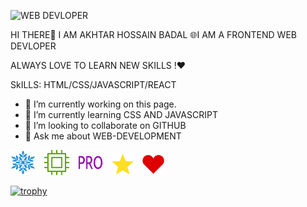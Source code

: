 ![WEB DEVLOPER](https://scontent.fjsr11-1.fna.fbcdn.net/v/t39.30808-6/474637071_122137547654565880_4069529112114525163_n.jpg?_nc_cat=100&ccb=1-7&_nc_sid=86c6b0&_nc_eui2=AeEX9FS2WWTnTuhRnvqrofAFj96MmUR4oi6P3oyZRHiiLttMXTB0pB0JvJ_MzBgPIuNXSDqmxcr8iAULoZASXyEr&_nc_ohc=W0LMG2vje5UQ7kNvwEhGNWj&_nc_oc=AdkgvlqEM2u1Nk9ZSNjc1TcU0EycmN2odRX7ONXlN_I5g1jtssouzK3cllbZOjoyjmg&_nc_zt=23&_nc_ht=scontent.fjsr11-1.fna&_nc_gid=8WVQYIOycsM53omGOpzflA&oh=00_AfFoVXxXhqROAClT5nixDm9tWI_FxLg3cXbi4bZFL_pqew&oe=68103DCA)



HI THERE🚀 I AM AKHTAR HOSSAIN BADAL
🌐I AM A FRONTEND WEB DEVLOPER

ALWAYS LOVE TO LEARN NEW SKILLS !❤️

SkILLS: HTML/CSS/JAVASCRIPT/REACT

- 🔭 I’m currently working on this page. 
- 🌱 I’m currently learning CSS AND JAVASCRIPT
- 👯 I’m looking to collaborate on GITHUB 
- 💬 Ask me about WEB-DEVELOPMENT 



<a href='https://archiveprogram.github.com/'><img src='https://raw.githubusercontent.com/acervenky/animated-github-badges/master/assets/acbadge.gif' width='40' height='40'></a> <a href='https://docs.github.com/en/developers'><img src='https://raw.githubusercontent.com/acervenky/animated-github-badges/master/assets/devbadge.gif' width='40' height='40'></a> <a href='https://github.com/pricing'><img src='https://raw.githubusercontent.com/acervenky/animated-github-badges/master/assets/pro.gif' width='40' height='40'></a> <a href='https://stars.github.com/'><img src='https://raw.githubusercontent.com/acervenky/animated-github-badges/master/assets/starbadge.gif' width='35' height='35'></a> <a href='https://docs.github.com/en/github/supporting-the-open-source-community-with-github-sponsors'><img src='https://raw.githubusercontent.com/acervenky/animated-github-badges/master/assets/sponsorbadge.gif' width='35' height='35'></a> 

[![trophy](https://github-profile-trophy.vercel.app/?username=AH-BADOL)](https://github.com/ryo-ma/github-profile-trophy)


